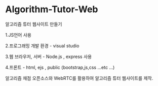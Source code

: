 # Algorithm-Tutor-Web

알고리즘 튜터 웹사이트 만들기

1.JS언어 사용


2.프로그래밍 개발 환경 - visual studio


3.웹 브라우저, 서버 - Node.js , express 사용 


4.프론트 - html, ejs , public (bootstrap,js,css ...etc ...)


알고리즘 채점 오픈소스와 WebRTC를 활용하여 알고리즘 튜터 웹사이트를 제작.
